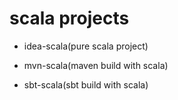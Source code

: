 # scala projects

* idea-scala(pure scala project)

* mvn-scala(maven build with scala)

* sbt-scala(sbt build with scala)



